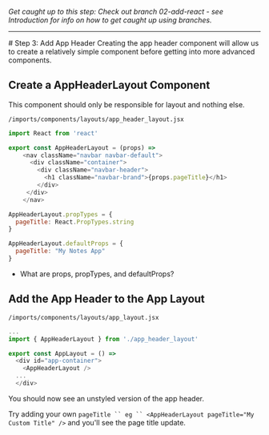 _Get caught up to this step: Check out branch 02-add-react - see Introduction for info on how to get caught up using branches._
<hr>
# Step 3: Add App Header
Creating the app header component will allow us to create a relatively simple component before getting into more advanced components.

## Create a AppHeaderLayout Component
This component should only be responsible for layout and nothing else.

``` /imports/components/layouts/app_header_layout.jsx ```

```js
import React from 'react'

export const AppHeaderLayout = (props) =>
	<nav className="navbar navbar-default">
	  <div className="container">
	    <div className="navbar-header">
	      <h1 className="navbar-brand">{props.pageTitle}</h1>
	    </div>
	 </div>
	</nav>

AppHeaderLayout.propTypes = {
  pageTitle: React.PropTypes.string
}

AppHeaderLayout.defaultProps = { 
  pageTitle: "My Notes App"
}
```

- What are props, propTypes, and defaultProps?

## Add  the App Header to the App Layout

``` /imports/components/layouts/app_layout.jsx ```

```js
...
import { AppHeaderLayout } from './app_header_layout'

export const AppLayout = () =>
  <div id="app-container">
    <AppHeaderLayout />
  ...
  </div>
```

You should now see an unstyled version of the app header.

Try adding your own ``` pageTitle `` eg `` <AppHeaderLayout pageTitle="My Custom Title" /> ``` and you'll see the page title update.